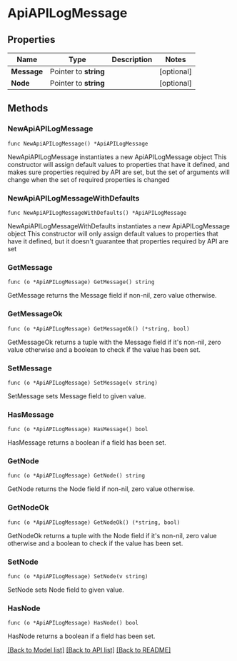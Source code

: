 # ApiAPILogMessage

## Properties

Name | Type | Description | Notes
------------ | ------------- | ------------- | -------------
**Message** | Pointer to **string** |  | [optional] 
**Node** | Pointer to **string** |  | [optional] 

## Methods

### NewApiAPILogMessage

`func NewApiAPILogMessage() *ApiAPILogMessage`

NewApiAPILogMessage instantiates a new ApiAPILogMessage object
This constructor will assign default values to properties that have it defined,
and makes sure properties required by API are set, but the set of arguments
will change when the set of required properties is changed

### NewApiAPILogMessageWithDefaults

`func NewApiAPILogMessageWithDefaults() *ApiAPILogMessage`

NewApiAPILogMessageWithDefaults instantiates a new ApiAPILogMessage object
This constructor will only assign default values to properties that have it defined,
but it doesn't guarantee that properties required by API are set

### GetMessage

`func (o *ApiAPILogMessage) GetMessage() string`

GetMessage returns the Message field if non-nil, zero value otherwise.

### GetMessageOk

`func (o *ApiAPILogMessage) GetMessageOk() (*string, bool)`

GetMessageOk returns a tuple with the Message field if it's non-nil, zero value otherwise
and a boolean to check if the value has been set.

### SetMessage

`func (o *ApiAPILogMessage) SetMessage(v string)`

SetMessage sets Message field to given value.

### HasMessage

`func (o *ApiAPILogMessage) HasMessage() bool`

HasMessage returns a boolean if a field has been set.

### GetNode

`func (o *ApiAPILogMessage) GetNode() string`

GetNode returns the Node field if non-nil, zero value otherwise.

### GetNodeOk

`func (o *ApiAPILogMessage) GetNodeOk() (*string, bool)`

GetNodeOk returns a tuple with the Node field if it's non-nil, zero value otherwise
and a boolean to check if the value has been set.

### SetNode

`func (o *ApiAPILogMessage) SetNode(v string)`

SetNode sets Node field to given value.

### HasNode

`func (o *ApiAPILogMessage) HasNode() bool`

HasNode returns a boolean if a field has been set.


[[Back to Model list]](../README.md#documentation-for-models) [[Back to API list]](../README.md#documentation-for-api-endpoints) [[Back to README]](../README.md)


